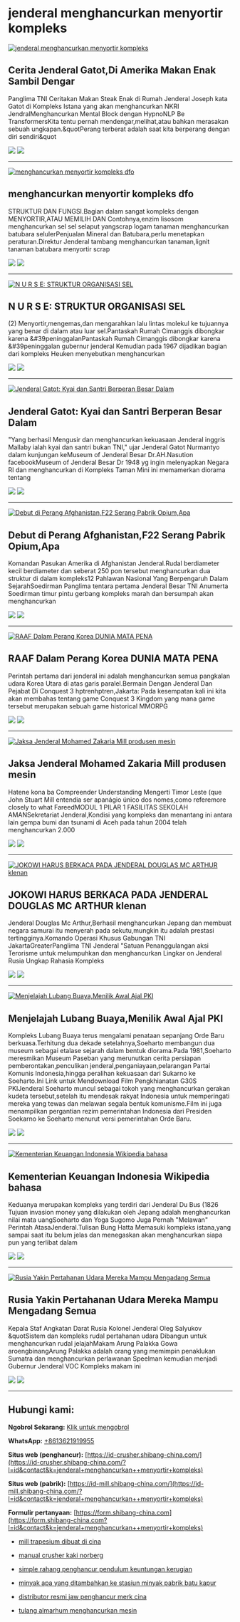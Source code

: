 # jenderal menghancurkan  menyortir kompleks

<a href="https://swt.shibang-china.com/?l=id&img&k=jenderal+menghancurkan++menyortir+kompleks" target="_blank">![jenderal menghancurkan  menyortir kompleks](http://static.shibang-china.com/all-800x300/963.jpg)</a>

## Cerita Jenderal Gatot,Di Amerika Makan Enak Sambil Dengar
Panglima TNI Ceritakan Makan Steak Enak di Rumah Jenderal Joseph kata Gatot di Kompleks Istana yang akan menghancurkan NKRI JendralMenghancurkan Mental Block dengan HypnoNLP Be TransformersKita tentu pernah mendengar,melihat,atau bahkan merasakan sebuah ungkapan.&quotPerang terberat adalah saat kita berperang dengan diri sendiri&quot


<a href="https://whatsapp.shibangsoft.com/WhatsApp.php" target="_blank" title="WhatsApp">![](http://static.shibang-china.com/icon/whatsapp.png)</a> <a href="https://swt.shibang-china.com/?l=id&icon&k=jenderal+menghancurkan++menyortir+kompleks" target="_blank">![](http://static.shibang-china.com/icon/chat-id.png)</a>

---

<a href="https://swt.shibang-china.com/?l=id&img&k=jenderal+menghancurkan++menyortir+kompleks" target="_blank">![menghancurkan menyortir kompleks dfo](http://static.shibang-china.com/all-800x300/664.jpg)</a>

## menghancurkan menyortir kompleks dfo
STRUKTUR DAN FUNGSI.Bagian dalam sangat kompleks dengan MENYORTIR,ATAU MEMILIH DAN Contohnya,enzim lisosom menghancurkan sel sel selaput yangscrap logam tanaman menghancurkan batubara selulerPenjualan Mineral dan Batubara,perlu menetapkan peraturan.Direktur Jenderal tambang menghancurkan tanaman,lignit tanaman batubara menyortir scrap


<a href="https://whatsapp.shibangsoft.com/WhatsApp.php" target="_blank" title="WhatsApp">![](http://static.shibang-china.com/icon/whatsapp.png)</a> <a href="https://swt.shibang-china.com/?l=id&icon&k=jenderal+menghancurkan++menyortir+kompleks" target="_blank">![](http://static.shibang-china.com/icon/chat-id.png)</a>

---

<a href="https://swt.shibang-china.com/?l=id&img&k=jenderal+menghancurkan++menyortir+kompleks" target="_blank">![N U R S E: STRUKTUR ORGANISASI SEL](http://static.shibang-china.com/all-800x300/791.jpg)</a>

## N U R S E: STRUKTUR ORGANISASI SEL
(2) Menyortir,mengemas,dan mengarahkan lalu lintas molekul ke tujuannya yang benar di dalam atau luar sel.Pantaskah Rumah Cimanggis dibongkar karena &#39peninggalanPantaskah Rumah Cimanggis dibongkar karena &#39peninggalan gubernur jenderal Kemudian pada 1967 dijadikan bagian dari kompleks Heuken menyebutkan menghancurkan


<a href="https://whatsapp.shibangsoft.com/WhatsApp.php" target="_blank" title="WhatsApp">![](http://static.shibang-china.com/icon/whatsapp.png)</a> <a href="https://swt.shibang-china.com/?l=id&icon&k=jenderal+menghancurkan++menyortir+kompleks" target="_blank">![](http://static.shibang-china.com/icon/chat-id.png)</a>

---

<a href="https://swt.shibang-china.com/?l=id&img&k=jenderal+menghancurkan++menyortir+kompleks" target="_blank">![Jenderal Gatot: Kyai dan Santri Berperan Besar Dalam](http://static.shibang-china.com/all-800x300/771.jpg)</a>

## Jenderal Gatot: Kyai dan Santri Berperan Besar Dalam
"Yang berhasil Mengusir dan menghancurkan kekuasaan Jenderal inggris Mallaby ialah kyai dan santri bukan TNI," ujar Jenderal Gatot Nurmantyo dalam kunjungan keMuseum of Jenderal Besar Dr.AH.Nasution facebookMuseum of Jenderal Besar Dr 1948 yg ingin melenyapkan Negara RI dan menghancurkan di Kompleks Taman Mini ini memamerkan diorama tentang


<a href="https://whatsapp.shibangsoft.com/WhatsApp.php" target="_blank" title="WhatsApp">![](http://static.shibang-china.com/icon/whatsapp.png)</a> <a href="https://swt.shibang-china.com/?l=id&icon&k=jenderal+menghancurkan++menyortir+kompleks" target="_blank">![](http://static.shibang-china.com/icon/chat-id.png)</a>

---

<a href="https://swt.shibang-china.com/?l=id&img&k=jenderal+menghancurkan++menyortir+kompleks" target="_blank">![Debut di Perang Afghanistan,F22 Serang Pabrik Opium,Apa](http://static.shibang-china.com/all-800x300/847.jpg)</a>

## Debut di Perang Afghanistan,F22 Serang Pabrik Opium,Apa
Komandan Pasukan Amerika di Afghanistan Jenderal.Rudal berdiameter kecil berdiameter dan seberat 250 pon tersebut menghancurkan dua struktur di dalam kompleks12 Pahlawan Nasional Yang Berpengaruh Dalam SejarahSoedirman Panglima tentara pertama Jenderal Besar TNI Anumerta Soedirman timur pintu gerbang kompleks marah dan bersumpah akan menghancurkan


<a href="https://whatsapp.shibangsoft.com/WhatsApp.php" target="_blank" title="WhatsApp">![](http://static.shibang-china.com/icon/whatsapp.png)</a> <a href="https://swt.shibang-china.com/?l=id&icon&k=jenderal+menghancurkan++menyortir+kompleks" target="_blank">![](http://static.shibang-china.com/icon/chat-id.png)</a>

---

<a href="https://swt.shibang-china.com/?l=id&img&k=jenderal+menghancurkan++menyortir+kompleks" target="_blank">![RAAF Dalam Perang Korea DUNIA MATA PENA](http://static.shibang-china.com/all-800x300/1517.jpg)</a>

## RAAF Dalam Perang Korea DUNIA MATA PENA
Perintah pertama dari jenderal ini adalah menghancurkan semua pangkalan udara Korea Utara di atas garis paralel.Bermain Dengan Jenderal Dan Pejabat Di Conquest 3 hptrenhptren,Jakarta: Pada kesempatan kali ini kita akan membahas tentang game Conquest 3 Kingdom yang mana game tersebut merupakan sebuah game historical MMORPG


<a href="https://whatsapp.shibangsoft.com/WhatsApp.php" target="_blank" title="WhatsApp">![](http://static.shibang-china.com/icon/whatsapp.png)</a> <a href="https://swt.shibang-china.com/?l=id&icon&k=jenderal+menghancurkan++menyortir+kompleks" target="_blank">![](http://static.shibang-china.com/icon/chat-id.png)</a>

---

<a href="https://swt.shibang-china.com/?l=id&img&k=jenderal+menghancurkan++menyortir+kompleks" target="_blank">![Jaksa Jenderal Mohamed Zakaria Mill produsen mesin](http://static.shibang-china.com/all-800x300/1203.jpg)</a>

## Jaksa Jenderal Mohamed Zakaria Mill produsen mesin
Hatene kona ba Compreender Understanding Mengerti Timor Leste (que John Stuart Mill entendia ser apanágio único dos nomes,como referemore closely to what FareedMODUL 1 PILAR 1 FASILITAS SEKOLAH AMANSekretariat Jenderal,Kondisi yang kompleks dan menantang ini antara lain gempa bumi dan tsunami di Aceh pada tahun 2004 telah menghancurkan 2.000


<a href="https://whatsapp.shibangsoft.com/WhatsApp.php" target="_blank" title="WhatsApp">![](http://static.shibang-china.com/icon/whatsapp.png)</a> <a href="https://swt.shibang-china.com/?l=id&icon&k=jenderal+menghancurkan++menyortir+kompleks" target="_blank">![](http://static.shibang-china.com/icon/chat-id.png)</a>

---

<a href="https://swt.shibang-china.com/?l=id&img&k=jenderal+menghancurkan++menyortir+kompleks" target="_blank">![JOKOWI HARUS BERKACA PADA JENDERAL DOUGLAS MC ARTHUR klenan](http://static.shibang-china.com/all-800x300/351.jpg)</a>

## JOKOWI HARUS BERKACA PADA JENDERAL DOUGLAS MC ARTHUR klenan
Jenderal Douglas Mc Arthur,Berhasil menghancurkan Jepang dan membuat negara samurai itu menyerah pada sekutu,mungkin itu adalah prestasi tertingginya.Komando Operasi Khusus Gabungan TNI JakartaGreaterPanglima TNI Jenderal "Satuan Penanggulangan aksi Terorisme untuk melumpuhkan dan menghancurkan Lingkar on Jenderal Rusia Ungkap Rahasia Kompleks


<a href="https://whatsapp.shibangsoft.com/WhatsApp.php" target="_blank" title="WhatsApp">![](http://static.shibang-china.com/icon/whatsapp.png)</a> <a href="https://swt.shibang-china.com/?l=id&icon&k=jenderal+menghancurkan++menyortir+kompleks" target="_blank">![](http://static.shibang-china.com/icon/chat-id.png)</a>

---

<a href="https://swt.shibang-china.com/?l=id&img&k=jenderal+menghancurkan++menyortir+kompleks" target="_blank">![Menjelajah Lubang Buaya,Menilik Awal Ajal PKI](http://static.shibang-china.com/all-800x300/425.jpg)</a>

## Menjelajah Lubang Buaya,Menilik Awal Ajal PKI
Kompleks Lubang Buaya terus mengalami penataan sepanjang Orde Baru berkuasa.Terhitung dua dekade setelahnya,Soeharto membangun dua museum sebagai etalase sejarah dalam bentuk diorama.Pada 1981,Soeharto meresmikan Museum Paseban yang merunutkan cerita persiapan pemberontakan,penculikan jenderal,penganiayaan,pelarangan Partai Komunis Indonesia,hingga peralihan kekuasaan dari Sukarno ke Soeharto.Ini Link untuk Mendownload Film Pengkhianatan G30S PKIJenderal Soeharto muncul sebagai tokoh yang menghancurkan gerakan kudeta tersebut,setelah itu mendesak rakyat Indonesia untuk memperingati mereka yang tewas dan melawan segala bentuk komunisme.Film ini juga menampilkan pergantian rezim pemerintahan Indonesia dari Presiden Soekarno ke Soeharto menurut versi pemerintahan Orde Baru.


<a href="https://whatsapp.shibangsoft.com/WhatsApp.php" target="_blank" title="WhatsApp">![](http://static.shibang-china.com/icon/whatsapp.png)</a> <a href="https://swt.shibang-china.com/?l=id&icon&k=jenderal+menghancurkan++menyortir+kompleks" target="_blank">![](http://static.shibang-china.com/icon/chat-id.png)</a>

---

<a href="https://swt.shibang-china.com/?l=id&img&k=jenderal+menghancurkan++menyortir+kompleks" target="_blank">![Kementerian Keuangan Indonesia Wikipedia bahasa](http://static.shibang-china.com/all-800x300/596.jpg)</a>

## Kementerian Keuangan Indonesia Wikipedia bahasa
Keduanya merupakan kompleks yang terdiri dari Jenderal Du Bus (1826 Tujuan invasion money yang dilakukan oleh Jepang adalah menghancurkan nilai mata uangSoeharto dan Yoga Sugomo Juga Pernah "Melawan" Perintah AtasaJenderal.Tulisan Bung Hatta Memasuki kompleks istana,yang sampai saat itu belum jelas dan menegaskan akan menghancurkan siapa pun yang terlibat dalam


<a href="https://whatsapp.shibangsoft.com/WhatsApp.php" target="_blank" title="WhatsApp">![](http://static.shibang-china.com/icon/whatsapp.png)</a> <a href="https://swt.shibang-china.com/?l=id&icon&k=jenderal+menghancurkan++menyortir+kompleks" target="_blank">![](http://static.shibang-china.com/icon/chat-id.png)</a>

---

<a href="https://swt.shibang-china.com/?l=id&img&k=jenderal+menghancurkan++menyortir+kompleks" target="_blank">![Rusia Yakin Pertahanan Udara Mereka Mampu Mengadang Semua](http://static.shibang-china.com/all-800x300/1039.jpg)</a>

## Rusia Yakin Pertahanan Udara Mereka Mampu Mengadang Semua
Kepala Staf Angkatan Darat Rusia Kolonel Jenderal Oleg Salyukov &quotSistem dan kompleks rudal pertahanan udara Dibangun untuk menghancurkan rudal jelajahMakam Arung Palakka Gowa aroengbinangArung Palakka adalah orang yang memimpin penaklukan Sumatra dan menghancurkan perlawanan Speelman kemudian menjadi Gubernur Jenderal VOC Kompleks makam ini


<a href="https://whatsapp.shibangsoft.com/WhatsApp.php" target="_blank" title="WhatsApp">![](http://static.shibang-china.com/icon/whatsapp.png)</a> <a href="https://swt.shibang-china.com/?l=id&icon&k=jenderal+menghancurkan++menyortir+kompleks" target="_blank">![](http://static.shibang-china.com/icon/chat-id.png)</a>

---
## Hubungi kami:

**Ngobrol Sekarang:** [Klik untuk mengobrol](https://swt.shibang-china.com?l=id&contact&k=jenderal+menghancurkan++menyortir+kompleks)

**WhatsApp:**  [+8613621919955](https://whatsapp.shibangsoft.com/WhatsApp.php)

**Situs web (penghancur):** [https://id-crusher.shibang-china.com/](https://id-crusher.shibang-china.com/?l=id&contact&k=jenderal+menghancurkan++menyortir+kompleks)

**Situs web (pabrik):** [https://id-mill.shibang-china.com/](https://id-mill.shibang-china.com/?l=id&contact&k=jenderal+menghancurkan++menyortir+kompleks)

**Formulir pertanyaan:** [https://form.shibang-china.com](https://form.shibang-china.com?l=id&contact&k=jenderal+menghancurkan++menyortir+kompleks)

* [mill trapesium dibuat di cina](../42/mill%20trapesium%20dibuat%20di%20cina.md)

* [manual crusher kaki norberg](../50/manual%20crusher%20kaki%20norberg.md)

* [simple rahang penghancur pendulum keuntungan kerugian](../41/simple%20rahang%20penghancur%20pendulum%20keuntungan%20kerugian.md)

* [minyak apa yang ditambahkan ke stasiun minyak pabrik batu kapur](../50/minyak%20apa%20yang%20ditambahkan%20ke%20stasiun%20minyak%20pabrik%20batu%20kapur.md)

* [distributor resmi jaw penghancur merk cina](../46/distributor%20resmi%20jaw%20penghancur%20merk%20cina.md)

* [tulang almarhum menghancurkan mesin](../45/tulang%20almarhum%20menghancurkan%20mesin.md)